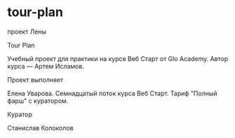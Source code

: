 # tour-plan

проект Лены

Tour Plan

Учебный проект для практики на курсе Веб Старт от Glo Academy. Автор курса — Артем Исламов.

Проект выполняет

Елена Уварова. Семнадцатый поток курса Веб Старт. Тариф "Полный фарш" с куратором.

Куратор

Станислав Колоколов
